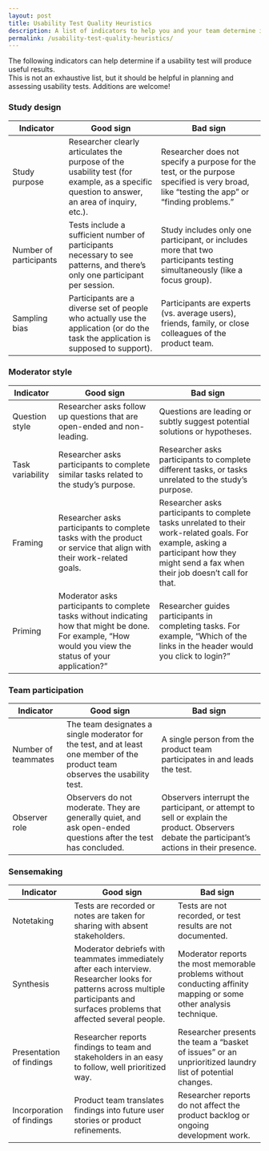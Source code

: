 ```yaml
---
layout: post
title: Usability Test Quality Heuristics
description: A list of indicators to help you and your team determine if your usability test will produce useful results.
permalink: /usability-test-quality-heuristics/
---
```


The following indicators can help determine if a usability test will produce useful results.  
This is not an exhaustive list, but it should be helpful in planning and assessing usability tests. Additions are welcome!

### Study design

| Indicator | Good sign | Bad sign |
|--|--|--|
| Study purpose | Researcher clearly articulates the purpose of the usability test (for example, as a specific question to answer, an area of inquiry, etc.). | Researcher does not specify a purpose for the test, or the purpose specified is very broad, like “testing the app” or “finding problems.” |
| Number of participants | Tests include a sufficient number of participants necessary to see patterns, and there’s only one participant per session. | Study includes only one participant, or includes more that two participants testing simultaneously (like a focus group). |
| Sampling bias | Participants are a diverse set of people who actually use the application (or do the task the application is supposed to support). | Participants are experts (vs. average users), friends, family, or close colleagues of the product team.|

### Moderator style

| Indicator | Good sign | Bad sign |
|--|--|--|
| Question style | Researcher asks follow up questions that are open-ended and non-leading. | Questions are leading or subtly suggest potential solutions or hypotheses. |
| Task variability | Researcher asks participants to complete similar tasks related to the study’s purpose. | Researcher asks participants to complete different tasks, or tasks unrelated to the study’s purpose. |
| Framing | Researcher asks participants to complete tasks with the product or service that align with their work-related goals. | Researcher asks participants to complete tasks unrelated to their work-related goals. For example, asking a participant how they might send a fax when their job doesn’t call for that. |
| Priming | Moderator asks participants to complete tasks without indicating how that might be done. For example, “How would you view the status of your application?” | Researcher guides participants in completing tasks. For example, “Which of the links in the header would you click to login?” |

### Team participation

| Indicator | Good sign | Bad sign |
|--|--|--|
| Number of teammates | The team designates a single moderator for the test, and at least one member of the product team observes the usability test. | A single person from the product team participates in and leads the test. |
| Observer role | Observers do not moderate. They are generally quiet, and ask open-ended questions after the test has concluded. | Observers interrupt the participant, or attempt to sell or explain the product. Observers debate the participant’s actions in their presence. |

### Sensemaking

| Indicator | Good sign | Bad sign |
|--|--|--|
| Notetaking | Tests are recorded or notes are taken for sharing with absent stakeholders. | Tests are not recorded, or test results are not documented. |
| Synthesis | Moderator debriefs with teammates immediately after each interview. Researcher looks for patterns across multiple participants and surfaces problems that affected several people. | Moderator reports the most memorable problems without conducting affinity mapping or some other analysis technique. |
| Presentation of findings | Researcher reports findings to team and stakeholders in an easy to follow, well prioritized way. | Researcher presents the team a “basket of issues” or an unprioritized laundry list of potential changes. |
| Incorporation of findings | Product team translates findings into future user stories or product refinements. | Researcher reports do not affect the product backlog or ongoing development work. |

